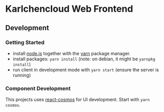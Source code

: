 # Karlchencloud Web Frontend

## Development
### Getting Started
- install [node.js](https://nodejs.org/) together with the [yarn](https://classic.yarnpkg.com/en/) package manager.
- install packages: `yarn install` (note: on debian, it might be `yarnpkg install`)
- run client in development mode with `yarn start` (ensure the server is running)

### Component Development
This projects uses [react-cosmos](https://github.com/react-cosmos/react-cosmos) for UI development.
Start with `yarn cosmos`.